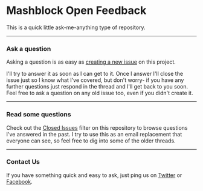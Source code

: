 # Mashblock Open Feedback

This is a quick little ask-me-anything type of repository.

---

### Ask a question

Asking a question is as easy as
[creating a new issue](https://github.com/Mashblock/feedback/issues/new) on this
project.

I'll try to answer it as soon as I can get to it. Once I answer I'll close the
issue just so I know what I've covered, but don't worry- if you have any further
questions just respond in the thread and I'll get back to you soon. Feel free to
ask a question on any old issue too, even if you didn't create it.

---

### Read some questions

Check out the [Closed Issues](https://github.com/Mashblock/feedback/issues?sort=created&direction=desc&state=closed&page=1)
filter on this repository to browse questions I've answered in the past. I try
to use this as an email replacement that everyone can see, so feel free to dig
into some of the older threads.

---

### Contact Us

If you have something quick and easy to ask, just ping us on [Twitter](https://twitter.com/MashblockNZ) or [Facebook](https://facebook.com/mashblock). 
